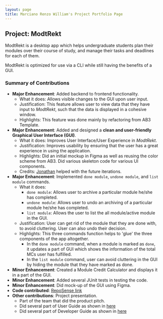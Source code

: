 ```yaml
---
layout: page
title: Marciano Renzo William's Project Portfolio Page
---
```


## Project: ModtRekt

ModtRekt is a desktop app which helps undergraduate students plan their modules over their course
of study, and manage their tasks and deadlines for each of them.

ModtRekt is optimized for use via a CLI while still having the benefits of a GUI.

### Summary of Contributions

* **Major Enhancement**: Added backend to frontend functionality.
  * What it does: Allows visible changes to the GUI upon user input.
  * Justification: This feature allows user to view data that they have input to _ModtRekt_, such that the data is displayed in a cohesive window.
  * Highlights: This feature was done mainly by refactoring from AB3 Template.
* **Major Enhancement**: Added and designed a **clean and user-friendly Graphical User Interface (GUI)**.
  * What it does: Improves User Interface/User Experience in _ModtRekt_.
  * Justification: Improves usability by ensuring that the user has a great experience in using the application.
  * Highlights: Did an initial mockup in Figma as well as reusing the color scheme from AB3. Did various skeleton code for various UI components.
  * Credits: [Jonathan](https://github.com/jontmy) helped with the future iterations.
* **Major Enhancement**: Implemented `done module`, `undone module`, and `list module` commands.
  * What it does:
    * `done module`: Allows user to archive a particular module he/she has completed.
    * `undone module`: Allows user to undo an archiving of a particular module he/she has completed.
    * `list module`: Allows the user to list the all module/active module in the GUI.
  * Justification: User can get rid of the module that they are done with, to avoid cluttering. User can also undo their decision.
  * Highlights: This three commands function helps to 'glue' the three components of the app altogether.
    * In the `done module` command, when a module is marked as `done`, it updates a part of GUI which shows the information of the total MCs user has fulfilled.
    * In the `list module` command, user can avoid cluttering in the GUI by hiding the module that they have marked as done.
* **Minor Enhancement**: Created a Module Credit Calculator and displays it in a part of the GUI.
* **Minor Enhancement**: Added several JUnit tests in testing the code.
* **Minor Enhancement**: Did mock-up of the GUI using Figma.
* **Code contributed**: [RepoSense link](https://nus-cs2103-ay2223s1.github.io/tp-dashboard/?search=midnightfeverrr&breakdown=true&sort=groupTitle&sortWithin=title&timeframe=commit&mergegroup=&groupSelect=groupByRepos&checkedFileTypes=docs~functional-code~test-code~other)
* **Other contributions**: Project presentation.
  * Part of the team that did the product pitch.
  * Did several part of User Guide as shown in [here](UserGuide.md)
  * Did several part of Developer Guide as shown in [here](DeveloperGuide.md)
